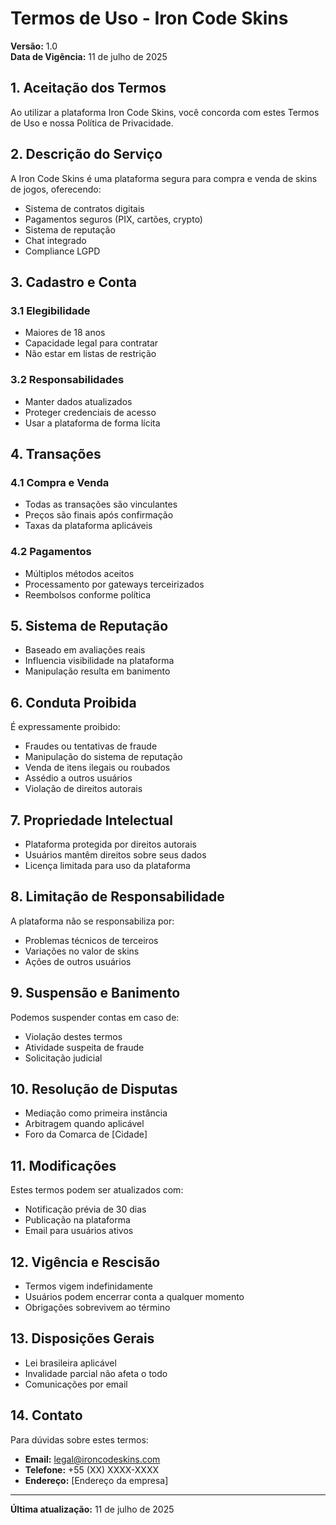 # Termos de Uso - Iron Code Skins

**Versão:** 1.0  
**Data de Vigência:** 11 de julho de 2025  

## 1. Aceitação dos Termos

Ao utilizar a plataforma Iron Code Skins, você concorda com estes Termos de Uso e nossa Política de Privacidade.

## 2. Descrição do Serviço

A Iron Code Skins é uma plataforma segura para compra e venda de skins de jogos, oferecendo:

- Sistema de contratos digitais
- Pagamentos seguros (PIX, cartões, crypto)
- Sistema de reputação
- Chat integrado
- Compliance LGPD

## 3. Cadastro e Conta

### 3.1 Elegibilidade
- Maiores de 18 anos
- Capacidade legal para contratar
- Não estar em listas de restrição

### 3.2 Responsabilidades
- Manter dados atualizados
- Proteger credenciais de acesso
- Usar a plataforma de forma lícita

## 4. Transações

### 4.1 Compra e Venda
- Todas as transações são vinculantes
- Preços são finais após confirmação
- Taxas da plataforma aplicáveis

### 4.2 Pagamentos
- Múltiplos métodos aceitos
- Processamento por gateways terceirizados
- Reembolsos conforme política

## 5. Sistema de Reputação

- Baseado em avaliações reais
- Influencia visibilidade na plataforma
- Manipulação resulta em banimento

## 6. Conduta Proibida

É expressamente proibido:

- Fraudes ou tentativas de fraude
- Manipulação do sistema de reputação
- Venda de itens ilegais ou roubados
- Assédio a outros usuários
- Violação de direitos autorais

## 7. Propriedade Intelectual

- Plataforma protegida por direitos autorais
- Usuários mantêm direitos sobre seus dados
- Licença limitada para uso da plataforma

## 8. Limitação de Responsabilidade

A plataforma não se responsabiliza por:

- Problemas técnicos de terceiros
- Variações no valor de skins
- Ações de outros usuários

## 9. Suspensão e Banimento

Podemos suspender contas em caso de:

- Violação destes termos
- Atividade suspeita de fraude
- Solicitação judicial

## 10. Resolução de Disputas

- Mediação como primeira instância
- Arbitragem quando aplicável
- Foro da Comarca de [Cidade]

## 11. Modificações

Estes termos podem ser atualizados com:

- Notificação prévia de 30 dias
- Publicação na plataforma
- Email para usuários ativos

## 12. Vigência e Rescisão

- Termos vigem indefinidamente
- Usuários podem encerrar conta a qualquer momento
- Obrigações sobrevivem ao término

## 13. Disposições Gerais

- Lei brasileira aplicável
- Invalidade parcial não afeta o todo
- Comunicações por email

## 14. Contato

Para dúvidas sobre estes termos:

- **Email:** legal@ironcodeskins.com
- **Telefone:** +55 (XX) XXXX-XXXX
- **Endereço:** [Endereço da empresa]

---

**Última atualização:** 11 de julho de 2025
